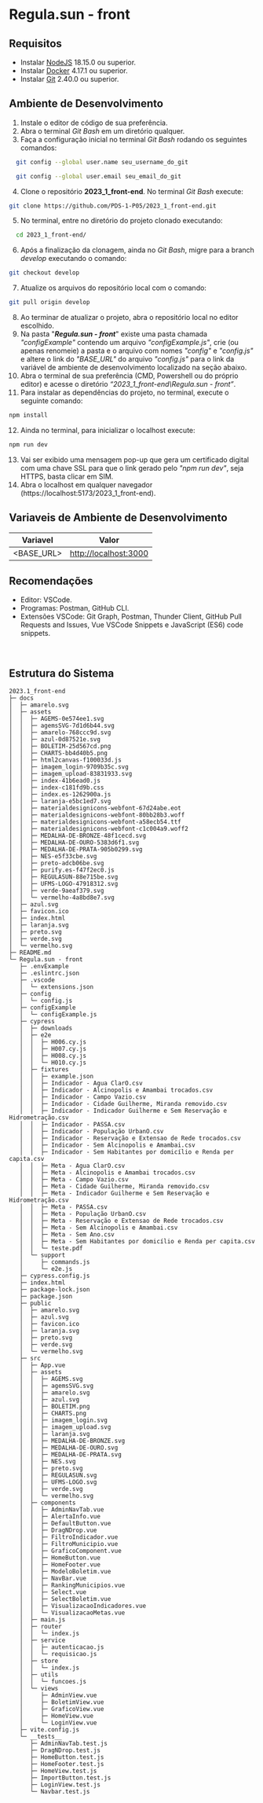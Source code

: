 # Regula.sun - front

## Requisitos

- Instalar [NodeJS](https://nodejs.org/en) 18.15.0 ou superior.
- Instalar [Docker](https://docs.docker.com/desktop/install/windows-install/) 4.17.1 ou superior.
- Instalar [Git](https://git-scm.com/downloads) 2.40.0 ou superior.

## Ambiente de Desenvolvimento

1. Instale o editor de código de sua preferência.
2. Abra o terminal _Git Bash_ em um diretório qualquer.
3. Faça a configuração inicial no terminal _Git Bash_ rodando os seguintes comandos:

```sh
  git config --global user.name seu_username_do_git
```

```sh
  git config --global user.email seu_email_do_git
```

4. Clone o repositório **2023_1_front-end**. No terminal _Git Bash_ execute:

```sh
git clone https://github.com/PDS-1-P05/2023_1_front-end.git
```

5. No terminal, entre no diretório do projeto clonado executando:

```sh
  cd 2023_1_front-end/
```

6. Após a finalização da clonagem, ainda no _Git Bash_, migre para a branch _develop_ executando o comando:

```sh
git checkout develop
```

7. Atualize os arquivos do repositório local com o comando:

```sh
git pull origin develop
```

8. Ao terminar de atualizar o projeto, abra o repositório local no editor escolhido.
9. Na pasta "**_Regula.sun - front_**" existe uma pasta chamada _"configExample"_ contendo um arquivo _"configExample.js"_, crie (ou apenas renomeie) a pasta e o arquivo com nomes _"config"_ e _"config.js"_ e altere o link do _"BASE_URL"_ do arquivo _"config.js"_ para o link da variável de ambiente de desenvolvimento localizado na seção abaixo.
10. Abra o terminal de sua preferência (CMD, Powershell ou do próprio editor) e acesse o diretório _“2023_1_front-end\Regula.sun - front”_.
11. Para instalar as dependências do projeto, no terminal, execute o seguinte comando:

```sh
npm install
```

12. Ainda no terminal, para inicializar o localhost execute:

```sh
npm run dev
```

13. Vai ser exibido uma mensagem pop-up que gera um certificado digital com uma chave SSL para que o link gerado pelo _"npm run dev"_, seja HTTPS, basta clicar em SIM.
14. Abra o localhost em qualquer navegador (https://localhost:5173/2023_1_front-end).

## Variaveis de Ambiente de Desenvolvimento

| Variavel   | Valor                   |
| ---------- | ----------------------- |
| <BASE_URL> | <http://localhost:3000> |

## Recomendações

- Editor: VSCode.
- Programas: Postman, GitHub CLI.
- Extensões VSCode: Git Graph, Postman, Thunder Client, GitHub Pull Requests and Issues, Vue VSCode Snippets e JavaScript (ES6) code snippets.

<br>

## Estrutura do Sistema

```
2023.1_front-end
├─ docs
│  ├─ amarelo.svg
│  ├─ assets
│  │  ├─ AGEMS-0e574ee1.svg
│  │  ├─ agemsSVG-7d1d6b44.svg
│  │  ├─ amarelo-768ccc9d.svg
│  │  ├─ azul-0d87521e.svg
│  │  ├─ BOLETIM-25d567cd.png
│  │  ├─ CHARTS-bb4d40b5.png
│  │  ├─ html2canvas-f100033d.js
│  │  ├─ imagem_login-9709b35c.svg
│  │  ├─ imagem_upload-83831933.svg
│  │  ├─ index-41b6ead0.js
│  │  ├─ index-c181fd9b.css
│  │  ├─ index.es-1262900a.js
│  │  ├─ laranja-e5bc1ed7.svg
│  │  ├─ materialdesignicons-webfont-67d24abe.eot
│  │  ├─ materialdesignicons-webfont-80bb28b3.woff
│  │  ├─ materialdesignicons-webfont-a58ecb54.ttf
│  │  ├─ materialdesignicons-webfont-c1c004a9.woff2
│  │  ├─ MEDALHA-DE-BRONZE-48f1cecd.svg
│  │  ├─ MEDALHA-DE-OURO-5383d6f1.svg
│  │  ├─ MEDALHA-DE-PRATA-905b0299.svg
│  │  ├─ NES-e5f33cbe.svg
│  │  ├─ preto-adcb06be.svg
│  │  ├─ purify.es-f47f2ec0.js
│  │  ├─ REGULASUN-88e715be.svg
│  │  ├─ UFMS-LOGO-47918312.svg
│  │  ├─ verde-9aeaf379.svg
│  │  └─ vermelho-4a8bd8e7.svg
│  ├─ azul.svg
│  ├─ favicon.ico
│  ├─ index.html
│  ├─ laranja.svg
│  ├─ preto.svg
│  ├─ verde.svg
│  └─ vermelho.svg
├─ README.md
└─ Regula.sun - front
   ├─ .envExample
   ├─ .eslintrc.json
   ├─ .vscode
   │  └─ extensions.json
   ├─ config
   │  └─ config.js
   ├─ configExample
   │  └─ configExample.js
   ├─ cypress
   │  ├─ downloads
   │  ├─ e2e
   │  │  ├─ H006.cy.js
   │  │  ├─ H007.cy.js
   │  │  ├─ H008.cy.js
   │  │  └─ H010.cy.js
   │  ├─ fixtures
   │  │  ├─ example.json
   │  │  ├─ Indicador - Agua ClarO.csv
   │  │  ├─ Indicador - Alcinopolis e Amambai trocados.csv
   │  │  ├─ Indicador - Campo Vazio.csv
   │  │  ├─ Indicador - Cidade Guilherme, Miranda removido.csv
   │  │  ├─ Indicador - Indicador Guilherme e Sem Reservação e Hidrometração.csv
   │  │  ├─ Indicador - PASSA.csv
   │  │  ├─ Indicador - População UrbanO.csv
   │  │  ├─ Indicador - Reservação e Extensao de Rede trocados.csv
   │  │  ├─ Indicador - Sem Alcinopolis e Amambai.csv
   │  │  ├─ Indicador - Sem Habitantes por domicílio e Renda per capita.csv
   │  │  ├─ Meta - Agua ClarO.csv
   │  │  ├─ Meta - Alcinopolis e Amambai trocados.csv
   │  │  ├─ Meta - Campo Vazio.csv
   │  │  ├─ Meta - Cidade Guilherme, Miranda removido.csv
   │  │  ├─ Meta - Indicador Guilherme e Sem Reservação e Hidrometração.csv
   │  │  ├─ Meta - PASSA.csv
   │  │  ├─ Meta - População UrbanO.csv
   │  │  ├─ Meta - Reservação e Extensao de Rede trocados.csv
   │  │  ├─ Meta - Sem Alcinopolis e Amambai.csv
   │  │  ├─ Meta - Sem Ano.csv
   │  │  ├─ Meta - Sem Habitantes por domicílio e Renda per capita.csv
   │  │  └─ teste.pdf
   │  └─ support
   │     ├─ commands.js
   │     └─ e2e.js
   ├─ cypress.config.js
   ├─ index.html
   ├─ package-lock.json
   ├─ package.json
   ├─ public
   │  ├─ amarelo.svg
   │  ├─ azul.svg
   │  ├─ favicon.ico
   │  ├─ laranja.svg
   │  ├─ preto.svg
   │  ├─ verde.svg
   │  └─ vermelho.svg
   ├─ src
   │  ├─ App.vue
   │  ├─ assets
   │  │  ├─ AGEMS.svg
   │  │  ├─ agemsSVG.svg
   │  │  ├─ amarelo.svg
   │  │  ├─ azul.svg
   │  │  ├─ BOLETIM.png
   │  │  ├─ CHARTS.png
   │  │  ├─ imagem_login.svg
   │  │  ├─ imagem_upload.svg
   │  │  ├─ laranja.svg
   │  │  ├─ MEDALHA-DE-BRONZE.svg
   │  │  ├─ MEDALHA-DE-OURO.svg
   │  │  ├─ MEDALHA-DE-PRATA.svg
   │  │  ├─ NES.svg
   │  │  ├─ preto.svg
   │  │  ├─ REGULASUN.svg
   │  │  ├─ UFMS-LOGO.svg
   │  │  ├─ verde.svg
   │  │  └─ vermelho.svg
   │  ├─ components
   │  │  ├─ AdminNavTab.vue
   │  │  ├─ AlertaInfo.vue
   │  │  ├─ DefaultButton.vue
   │  │  ├─ DragNDrop.vue
   │  │  ├─ FiltroIndicador.vue
   │  │  ├─ FiltroMunicipio.vue
   │  │  ├─ GraficoComponent.vue
   │  │  ├─ HomeButton.vue
   │  │  ├─ HomeFooter.vue
   │  │  ├─ ModeloBoletim.vue
   │  │  ├─ NavBar.vue
   │  │  ├─ RankingMunicipios.vue
   │  │  ├─ Select.vue
   │  │  ├─ SelectBoletim.vue
   │  │  ├─ VisualizacaoIndicadores.vue
   │  │  └─ VisualizacaoMetas.vue
   │  ├─ main.js
   │  ├─ router
   │  │  └─ index.js
   │  ├─ service
   │  │  ├─ autenticacao.js
   │  │  └─ requisicao.js
   │  ├─ store
   │  │  └─ index.js
   │  ├─ utils
   │  │  └─ funcoes.js
   │  └─ views
   │     ├─ AdminView.vue
   │     ├─ BoletimView.vue
   │     ├─ GraficoView.vue
   │     ├─ HomeView.vue
   │     └─ LoginView.vue
   ├─ vite.config.js
   └─ __tests__
      ├─ AdminNavTab.test.js
      ├─ DragNDrop.test.js
      ├─ HomeButton.test.js
      ├─ HomeFooter.test.js
      ├─ HomeView.test.js
      ├─ ImportButton.test.js
      ├─ LoginView.test.js
      └─ Navbar.test.js

```
